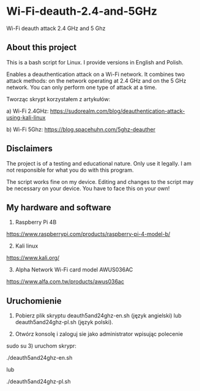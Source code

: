 # Wi-Fi-deauth-2.4-and-5GHz
Wi-Fi deauth attack 2.4 GHz and 5 Ghz

## About this project
This is a bash script for Linux. I provide versions in English and Polish.

Enables a deauthentication attack on a Wi-Fi network. It combines two attack methods: on the network operating at 2.4 GHz and on the 5 GHz network. You can only perform one type of attack at a time.

Tworząc skrypt korzystałem z artykułów:

a) Wi-Fi 2.4GHz: https://sudorealm.com/blog/deauthentication-attack-using-kali-linux

b) Wi-Fi 5Ghz: https://blog.spacehuhn.com/5ghz-deauther 

## Disclaimers

The project is of a testing and educational nature. Only use it legally. I am not responsible for what you do with this program.

The script works fine on my device. Editing and changes to the script may be necessary on your device. You have to face this on your own!

## My hardware and software

1) Raspberry Pi 4B

https://www.raspberrypi.com/products/raspberry-pi-4-model-b/

2) Kali linux

https://www.kali.org/

3) Alpha Network Wi-Fi card model AWUS036AC

https://www.alfa.com.tw/products/awus036ac

## Uruchomienie

1) Pobierz plik skryptu deauth5and24ghz-en.sh (język angielski) lub deauth5and24ghz-pl.sh (język polski).

2) Otwórz konsolę i zaloguj sie jako administrator wpisując polecenie

sudo su
3) uruchom skrypr: 

./deauth5and24ghz-en.sh

lub 

./deauth5and24ghz-pl.sh


